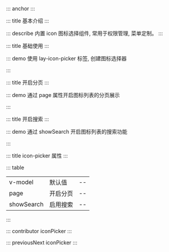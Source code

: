 ::: anchor
:::

::: title 基本介绍
:::

::: describe 内置 icon 图标选择组件, 常用于权限管理, 菜单定制。
:::

::: title 基础使用
:::

::: demo 使用 lay-icon-picker 标签, 创建图标选择器

<template>
  <lay-icon-picker v-model="icon"></lay-icon-picker>
</template>

<script>
import { ref } from 'vue'

export default {
  setup() {

    const icon = ref("layui-icon-home")

    return {
      icon
    }
  }
}
</script>

:::

::: title 开启分页
:::

::: demo 通过 page 属性开启图标列表的分页展示

<template>
  <lay-icon-picker v-model="icon" type="layui-icon-face-smile" page></lay-icon-picker>
</template>

<script>
import { ref } from 'vue'

export default {
  setup() {

    const icon = ref("layui-icon-home")

    return {
      icon
    }
  }
}
</script>

:::

::: title 开启搜索
:::

::: demo 通过 showSearch 开启图标列表的搜索功能

<template>
  <lay-icon-picker v-model="icon" type="layui-icon-face-smile" page showSearch></lay-icon-picker>
</template>

<script>
import { ref } from 'vue'

export default {
  setup() {

    const icon = ref("layui-icon-home")

    return {
      icon
    }
  }
}
</script>

:::

::: title icon-picker 属性
:::

::: table

|            |          |     |
| ---------- | -------- | --- |
| v-model    | 默认值   | --  |
| page       | 开启分页 | --  |
| showSearch | 启用搜索 | --  |

:::

::: contributor iconPicker
:::  

::: previousNext iconPicker
:::